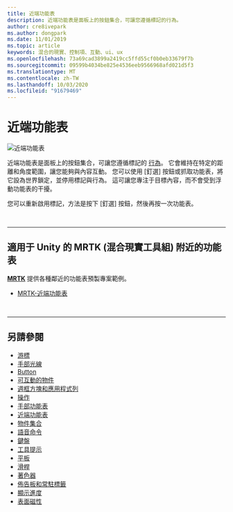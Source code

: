 ```yaml
---
title: 近端功能表
description: 近端功能表是面板上的按鈕集合，可讓您遵循標記的行為。
author: cre8ivepark
ms.author: dongpark
ms.date: 11/01/2019
ms.topic: article
keywords: 混合的現實、控制項、互動、ui、ux
ms.openlocfilehash: 73a69cad3899a2419cc5ffd55cf0b0eb33679f7b
ms.sourcegitcommit: 09599b4034be825e4536eeb9566968afd021d5f3
ms.translationtype: MT
ms.contentlocale: zh-TW
ms.lasthandoff: 10/03/2020
ms.locfileid: "91679469"
---
```

# <a name="near-menu"></a>近端功能表

![近端功能表](images/UX_Hero_NearMenu.jpg)

近端功能表是面板上的按鈕集合，可讓您遵循標記的 [行為](billboarding-and-tag-along.md#what-is-a-tag-along)。 它會維持在特定的距離和角度範圍，讓您能夠與內容互動。 您可以使用 [釘選] 按鈕或抓取功能表，將它設為世界鎖定，並停用標記與行為。 這可讓您專注于目標內容，而不會受到浮動功能表的干擾。

您可以重新啟用標記，方法是按下 [釘選] 按鈕，然後再按一次功能表。

<br>

---

## <a name="near-menu-in-mrtk-mixed-reality-toolkit-for-unity"></a>適用于 Unity 的 MRTK (混合現實工具組) 附近的功能表
**[MRTK](https://github.com/Microsoft/MixedRealityToolkit-Unity)** 提供各種鄰近的功能表預製專案範例。

* [MRTK-近端功能表](https://microsoft.github.io/MixedRealityToolkit-Unity/Documentation/README_NearMenu.html)


<br>

---


## <a name="see-also"></a>另請參閱

* [游標](cursors.md)
* [手部光線](point-and-commit.md)
* [Button](button.md)
* [可互動的物件](interactable-object.md)
* [週框方塊和應用程式列](app-bar-and-bounding-box.md)
* [操作](direct-manipulation.md)
* [手部功能表](hand-menu.md)
* [近端功能表](near-menu.md)
* [物件集合](object-collection.md)
* [語音命令](voice-input.md)
* [鍵盤](keyboard.md)
* [工具提示](tooltip.md)
* [平板](slate.md)
* [滑桿](slider.md)
* [著色器](shader.md)
* [佈告板和常駐標籤](billboarding-and-tag-along.md)
* [顯示進度](progress.md)
* [表面磁性](surface-magnetism.md)
